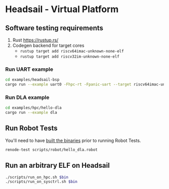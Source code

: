 # Headsail - Virtual Platform

## Software testing requirements

1. Rust <https://rustup.rs/>
2. Codegen backend for target cores
    * `rustup target add riscv64imac-unknown-none-elf`
    * `rustup target add riscv32im-unknown-none-elf`

### Run UART example

```sh
cd examples/headsail-bsp
cargo run --example uart0 -Fhpc-rt -Fpanic-uart --target riscv64imac-unknown-none-elf
```

### Run DLA example

```sh
cd examples/hpc/hello-dla
cargo run --example dla
```

## Run Robot Tests

You'll need to have [built the binaries](#run-dla-example) prior to running Robot Tests.

```sh
renode-test scripts/robot/hello_dla.robot
```

## Run an arbitrary ELF on Headsail

```sh
./scripts/run_on_hpc.sh $bin
./scripts/run_on_sysctrl.sh $bin
```
